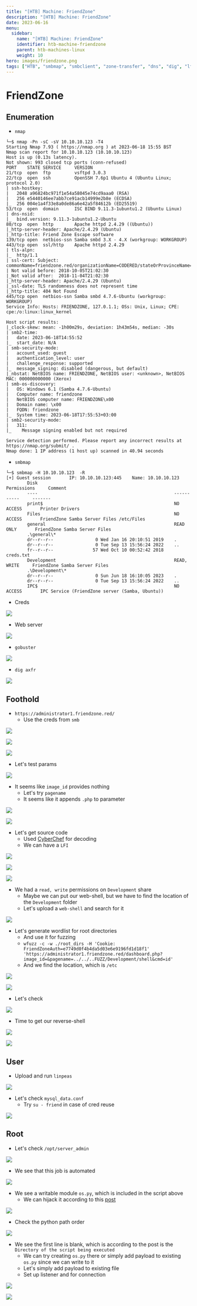 ```yaml
---
title: "[HTB] Machine: FriendZone"
description: "[HTB] Machine: FriendZone"
date: 2023-06-16
menu:
  sidebar:
    name: "[HTB] Machine: FriendZone"
    identifier: htb-machine-friendzone
    parent: htb-machines-linux
    weight: 10
hero: images/friendzone.png
tags: ["HTB", "smbmap", "smbclient", "zone-transfer", "dns", "dig", "lfi", "php", "ssh", "pspy", "python-library-hijack"]
---
```


# FriendZone
## Enumeration
- `nmap`
```
└─$ nmap -Pn -sC -sV 10.10.10.123 -T4
Starting Nmap 7.93 ( https://nmap.org ) at 2023-06-18 15:55 BST
Nmap scan report for 10.10.10.123 (10.10.10.123)
Host is up (0.13s latency).
Not shown: 993 closed tcp ports (conn-refused)
PORT    STATE SERVICE     VERSION
21/tcp  open  ftp         vsftpd 3.0.3
22/tcp  open  ssh         OpenSSH 7.6p1 Ubuntu 4 (Ubuntu Linux; protocol 2.0)
| ssh-hostkey: 
|   2048 a96824bc971f1e54a58045e74cd9aaa0 (RSA)
|   256 e5440146ee7abb7ce91acb14999e2b8e (ECDSA)
|_  256 004e1a4f33e8a0de86a6e42a5f84612b (ED25519)
53/tcp  open  domain      ISC BIND 9.11.3-1ubuntu1.2 (Ubuntu Linux)
| dns-nsid: 
|_  bind.version: 9.11.3-1ubuntu1.2-Ubuntu
80/tcp  open  http        Apache httpd 2.4.29 ((Ubuntu))
|_http-server-header: Apache/2.4.29 (Ubuntu)
|_http-title: Friend Zone Escape software
139/tcp open  netbios-ssn Samba smbd 3.X - 4.X (workgroup: WORKGROUP)
443/tcp open  ssl/http    Apache httpd 2.4.29
| tls-alpn: 
|_  http/1.1
| ssl-cert: Subject: commonName=friendzone.red/organizationName=CODERED/stateOrProvinceName=CODERED/countryName=JO
| Not valid before: 2018-10-05T21:02:30
|_Not valid after:  2018-11-04T21:02:30
|_http-server-header: Apache/2.4.29 (Ubuntu)
|_ssl-date: TLS randomness does not represent time
|_http-title: 404 Not Found
445/tcp open  netbios-ssn Samba smbd 4.7.6-Ubuntu (workgroup: WORKGROUP)
Service Info: Hosts: FRIENDZONE, 127.0.1.1; OSs: Unix, Linux; CPE: cpe:/o:linux:linux_kernel

Host script results:
|_clock-skew: mean: -1h00m29s, deviation: 1h43m54s, median: -30s
| smb2-time: 
|   date: 2023-06-18T14:55:52
|_  start_date: N/A
| smb-security-mode: 
|   account_used: guest
|   authentication_level: user
|   challenge_response: supported
|_  message_signing: disabled (dangerous, but default)
|_nbstat: NetBIOS name: FRIENDZONE, NetBIOS user: <unknown>, NetBIOS MAC: 000000000000 (Xerox)
| smb-os-discovery: 
|   OS: Windows 6.1 (Samba 4.7.6-Ubuntu)
|   Computer name: friendzone
|   NetBIOS computer name: FRIENDZONE\x00
|   Domain name: \x00
|   FQDN: friendzone
|_  System time: 2023-06-18T17:55:53+03:00
| smb2-security-mode: 
|   311: 
|_    Message signing enabled but not required

Service detection performed. Please report any incorrect results at https://nmap.org/submit/ .
Nmap done: 1 IP address (1 host up) scanned in 40.94 seconds

```
- `smbmap`
```
└─$ smbmap -H 10.10.10.123  -R
[+] Guest session       IP: 10.10.10.123:445    Name: 10.10.10.123                                      
        Disk                                                    Permissions     Comment
        ----                                                    -----------     -------
        print$                                                  NO ACCESS       Printer Drivers
        Files                                                   NO ACCESS       FriendZone Samba Server Files /etc/Files
        general                                                 READ ONLY       FriendZone Samba Server Files
        .\general\*
        dr--r--r--                0 Wed Jan 16 20:10:51 2019    .
        dr--r--r--                0 Tue Sep 13 15:56:24 2022    ..
        fr--r--r--               57 Wed Oct 10 00:52:42 2018    creds.txt
        Development                                             READ, WRITE     FriendZone Samba Server Files
        .\Development\*
        dr--r--r--                0 Sun Jun 18 16:10:05 2023    .
        dr--r--r--                0 Tue Sep 13 15:56:24 2022    ..
        IPC$                                                    NO ACCESS       IPC Service (FriendZone server (Samba, Ubuntu))
```

- Creds

![](./images/1.png)

- Web server

![](./images/2.png)

- `gobuster`

![](./images/3.png)

- `dig axfr`

![](./images/4.png)

## Foothold
- `https://administrator1.friendzone.red/`
  - Use the creds from `smb`

![](./images/5.png)

![](./images/6.png)

![](./images/7.png)

- Let's test params

![](./images/8.png)

- It seems like `image_id` provides nothing
  - Let's try `pagename`
  - It seems like it appends `.php` to parameter

![](./images/9.png)

![](./images/10.png)

- Let's get source code
  - Used [CyberChef](https://gchq.github.io/CyberChef) for decoding
  - We can have a `LFI`

![](./images/11.png)

![](./images/12.png)

![](./images/13.png)


- We had a `read, write` permissions on `Development` share
  - Maybe we can put our web-shell, but we have to find the location of the `Development` folder
  - Let's upload a `web-shell` and search for it

![](./images/14.png)

- Let's generate wordlist for root directories
  - And use it for fuzzing
  - `wfuzz -c -w ./root_dirs -H 'Cookie: FriendZoneAuth=e7749d0f4b4da5d03e6e9196fd1d18f1' 'https://administrator1.friendzone.red/dashboard.php?image_id=&pagename=../../..FUZZ/Development/shell&cmd=id'`
  - And we find the location, which is `/etc`

![](./images/15.png)

![](./images/16.png)

- Let's check

![](./images/17.png)

- Time to get our reverse-shell

![](./images/18.png)

![](./images/19.png)

## User
- Upload and run `linpeas`

![](./images/20.png)

- Let's check `mysql_data.conf`
  - Try `su - friend` in case of cred reuse

![](./images/21.png)

## Root
- Let's check `/opt/server_admin`

![](./images/22.png)

- We see that this job is automated

![](./images/23.png)

- We see a writable module `os.py`, which is included in the script above
  - We can hijack it according to this [post](https://rastating.github.io/privilege-escalation-via-python-library-hijacking/)

![](./images/25.png)
 
- Check the python path order

![](./images/24.png)
 
- We see the first line is blank, which is according to the post is the `Directory of the script being executed`
  - We can try creating `os.py` there or simply add payload to existing `os.py` since we can write to it
  - Let's simply add payload to existing file
  - Set up listener and for connection

![](./images/26.png)

![](./images/27.png)
